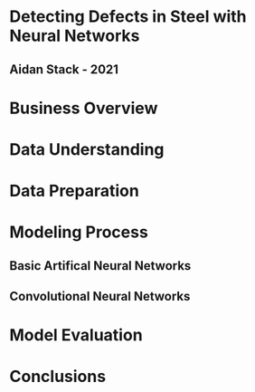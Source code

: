 #  Detecting Defects in Steel with Neural Networks  
##  Aidan Stack - 2021


# Business Overview 

# Data Understanding 

# Data Preparation 

# Modeling Process

  ## Basic Artifical Neural Networks

  ## Convolutional Neural Networks 

# Model Evaluation 

# Conclusions
